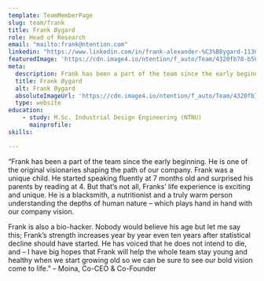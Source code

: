 ```yaml
---
template: TeamMemberPage
slug: team/frank
title: Frank Øygard
role: Head of Research
email: "mailto:frank@ntention.com"
linkedin: "https://www.linkedin.com/in/frank-alexander-%C3%B8ygard-11301a138/"
featuredImage: 'https://cdn.image4.io/ntention/f_auto/Team/4320fb78-b50d-40f0-8ae9-c94d1731ef76.Jpeg'
meta:
  description: Frank has been a part of the team since the early beginning. He is one of the original visionaries shaping the path of our company. Frank was …
  title: Frank Øygard
  alt: Frank Øygard
  absoluteImageUrl: 'https://cdn.image4.io/ntention/f_auto/Team/4320fb78-b50d-40f0-8ae9-c94d1731ef76.Jpeg'
  type: website
education:
    - study: M.Sc. Industrial Design Engineering (NTNU)
      mainprofile:
skills:

---
```

<!BIO>
“Frank has been a part of the team since the early beginning. He is one of the original visionaries shaping the path of our company. Frank was a unique child. He started speaking fluently at 7 months old and surprised his parents by reading at 4. But that’s not all, Franks’ life experience is exciting and unique. He is a blacksmith, a nutritionist and a truly warm person understanding the depths of human nature – which plays hand in hand with our company vision.   

Frank is also a bio-hacker. Nobody would believe his age but let me say this; Frank’s strength increases year by year even ten years after statistical decline should have started. He has voiced that he does not intend to die, and – I have big hopes that Frank will help the whole team stay young and healthy when we start growing old so we can be sure to see our bold vision come to life.” – Moina, Co-CEO & Co-Founder
